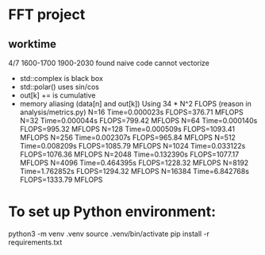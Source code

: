 # FFT project

## worktime
4/7 1600-1700 1900-2030
found naive code cannot vectorize
- std::complex is black box
- std::polar() uses sin/cos
- out[k] += is cumulative
- memory aliasing (data[n] and out[k])
Using 34 * N^2 FLOPS (reason in analysis/metrics.py)
N=16      Time=0.000023s  FLOPS=376.71 MFLOPS
N=32      Time=0.000044s  FLOPS=799.42 MFLOPS
N=64      Time=0.000140s  FLOPS=995.32 MFLOPS
N=128     Time=0.000509s  FLOPS=1093.41 MFLOPS
N=256     Time=0.002307s  FLOPS=965.84 MFLOPS
N=512     Time=0.008209s  FLOPS=1085.79 MFLOPS
N=1024    Time=0.033122s  FLOPS=1076.36 MFLOPS
N=2048    Time=0.132390s  FLOPS=1077.17 MFLOPS
N=4096    Time=0.464395s  FLOPS=1228.32 MFLOPS
N=8192    Time=1.762852s  FLOPS=1294.32 MFLOPS
N=16384   Time=6.842768s  FLOPS=1333.79 MFLOPS

# To set up Python environment:
python3 -m venv .venv
source .venv/bin/activate
pip install -r requirements.txt